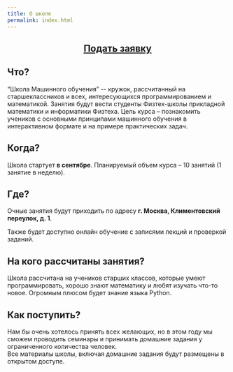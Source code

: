 ```yaml
---
title: О школе
permalink: index.html
---
```

## <center><a href="https://goo.gl/forms/olLGIM2LQVcLyP3r2" class="btn-orange" align="right">Подать заявку</a></center>  

## Что?

“Школа Машинного обучения” -- кружок, рассчитанный на старшеклассников и всех, интересующихся программированием и математикой. Занятия будут вести студенты Физтех-школы прикладной математики и информатики Физтеха. Цель курса – познакомить учеников с основными принципами машинного обучения в интерактивном формате и на примере практических задач.

## Когда?

Школа стартует **в сентябре**. Планируемый объем курса – 10 занятий (1 занятие в неделю).

## Где?

Очные занятия будут приходить по адресу **г. Москва, Климентовский переулок, д. 1**.  

Также будет доступно онлайн обучение с записями лекций и проверкой заданий.

## На кого рассчитаны занятия?

Школа рассчитана на учеников старших классов, которые умеют программировать, хорошо знают математику и любят изучать что-то новое. Огромным плюсом будет знание языка Python.

## Как поступить?

Нам бы очень хотелось принять всех желающих, но в этом году мы сможем проводить семинары и принимать домашние задания у ограниченного количества человек.  
Все материалы школы, включая домашние задания будут размещены в открытом доступе.  
